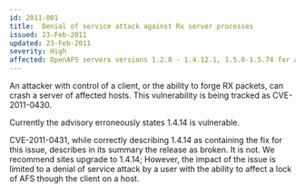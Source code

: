 ```yaml
---
id: 2011-001
title:  Denial of service attack against Rx server processes
issued: 23-Feb-2011
updated: 23-Feb-2011
severity: High
affected: OpenAFS servers versions 1.2.8 - 1.4.12.1, 1.5.0-1.5.74 for all platforms
---
```


An attacker with control of a client, or the ability to forge RX
packets, can crash a server of affected hosts. This vulnerability is
being tracked as CVE-2011-0430.

Currently the advisory erroneously states 1.4.14 is vulnerable.

CVE-2011-0431, while correctly describing 1.4.14 as containing the fix
for this issue, describes in its summary the release as broken. It is
not. We recommend sites upgrade to 1.4.14; However, the impact of the
issue is limited to a denial of service attack by a user with the
ability to affect a lock of AFS though the client on a host.


